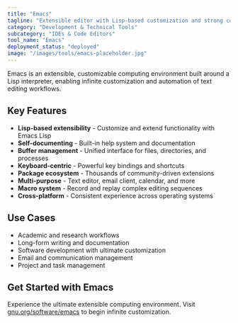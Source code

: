 ```yaml
---
title: "Emacs"
tagline: "Extensible editor with Lisp-based customization and strong community-driven workflows"
category: "Development & Technical Tools"
subcategory: "IDEs & Code Editors"
tool_name: "Emacs"
deployment_status: "deployed"
image: "/images/tools/emacs-placeholder.jpg"
---
```

Emacs is an extensible, customizable computing environment built around a Lisp interpreter, enabling infinite customization and automation of text editing workflows.

## Key Features

- **Lisp-based extensibility** - Customize and extend functionality with Emacs Lisp
- **Self-documenting** - Built-in help system and documentation
- **Buffer management** - Unified interface for files, directories, and processes
- **Keyboard-centric** - Powerful key bindings and shortcuts
- **Package ecosystem** - Thousands of community-driven extensions
- **Multi-purpose** - Text editor, email client, calendar, and more
- **Macro system** - Record and replay complex editing sequences
- **Cross-platform** - Consistent experience across operating systems

## Use Cases

- Academic and research workflows
- Long-form writing and documentation
- Software development with ultimate customization
- Email and communication management
- Project and task management

## Get Started with Emacs

Experience the ultimate extensible computing environment. Visit [gnu.org/software/emacs](https://www.gnu.org/software/emacs) to begin infinite customization.